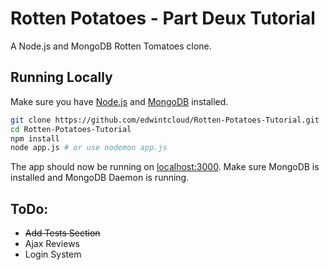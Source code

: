 # Rotten Potatoes - Part Deux Tutorial
A Node.js and MongoDB Rotten Tomatoes clone.

## Running Locally
Make sure you have [Node.js](http://nodejs.org/) and [MongoDB](https://www.mongodb.com/) installed.

```sh
git clone https://github.com/edwintcloud/Rotten-Potatoes-Tutorial.git
cd Rotten-Potatoes-Tutorial
npm install
node app.js # or use nodemon app.js
```

The app should now be running on [localhost:3000](http://localhost:3000/). Make sure MongoDB is installed and MongoDB Daemon is running.

## ToDo:
+ ~~Add Tests Section~~
+ Ajax Reviews
+ Login System
